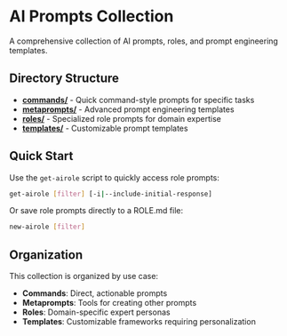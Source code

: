 # AI Prompts Collection

A comprehensive collection of AI prompts, roles, and prompt engineering templates.

## Directory Structure

- **[commands/](commands/)** - Quick command-style prompts for specific tasks
- **[metaprompts/](metaprompts/)** - Advanced prompt engineering templates
- **[roles/](roles/)** - Specialized role prompts for domain expertise
- **[templates/](templates/)** - Customizable prompt templates

## Quick Start

Use the `get-airole` script to quickly access role prompts:

```bash
get-airole [filter] [-i|--include-initial-response]
```

Or save role prompts directly to a ROLE.md file:

```bash
new-airole [filter]
```

## Organization

This collection is organized by use case:

- **Commands**: Direct, actionable prompts
- **Metaprompts**: Tools for creating other prompts
- **Roles**: Domain-specific expert personas
- **Templates**: Customizable frameworks requiring personalization
